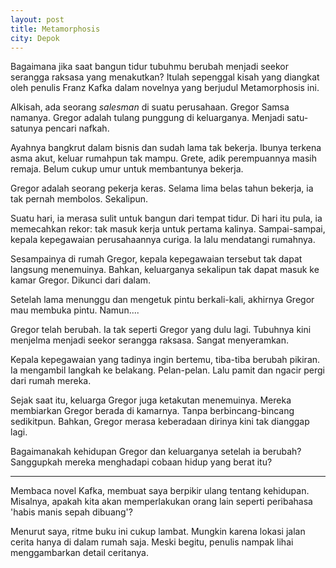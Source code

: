 ```yaml
---
layout: post
title: Metamorphosis
city: Depok
---
```

Bagaimana jika saat bangun tidur tubuhmu berubah menjadi seekor serangga raksasa yang menakutkan? Itulah sepenggal kisah yang diangkat oleh penulis Franz Kafka dalam novelnya yang berjudul Metamorphosis ini. 

Alkisah, ada seorang _salesman_ di suatu perusahaan. Gregor Samsa namanya. Gregor adalah tulang punggung di keluarganya. Menjadi satu-satunya pencari nafkah.

Ayahnya bangkrut dalam bisnis dan sudah lama tak bekerja. Ibunya terkena asma akut, keluar rumahpun tak mampu. Grete, adik perempuannya masih remaja. Belum cukup umur untuk membantunya bekerja.

Gregor adalah seorang pekerja keras. Selama lima belas tahun bekerja, ia tak pernah membolos. Sekalipun. 

Suatu hari, ia merasa sulit untuk bangun dari tempat tidur. Di hari itu pula, ia memecahkan rekor: tak masuk kerja untuk pertama kalinya. Sampai-sampai, kepala kepegawaian perusahaannya curiga. Ia lalu mendatangi rumahnya.

Sesampainya di rumah Gregor, kepala kepegawaian tersebut tak dapat langsung menemuinya. Bahkan, keluarganya sekalipun tak dapat masuk ke kamar Gregor. Dikunci dari dalam. 

Setelah lama menunggu dan mengetuk pintu berkali-kali, akhirnya Gregor mau membuka pintu. Namun....

Gregor telah berubah. Ia tak seperti Gregor yang dulu lagi. Tubuhnya kini menjelma menjadi seekor serangga raksasa. Sangat menyeramkan.

Kepala kepegawaian yang tadinya ingin bertemu, tiba-tiba berubah pikiran. Ia mengambil langkah ke belakang. Pelan-pelan. Lalu pamit dan ngacir pergi dari rumah mereka.

Sejak saat itu, keluarga Gregor juga ketakutan menemuinya. Mereka membiarkan Gregor berada di kamarnya. Tanpa berbincang-bincang sedikitpun. Bahkan, Gregor merasa keberadaan dirinya kini tak dianggap lagi.

Bagaimanakah kehidupan Gregor dan keluarganya setelah ia berubah? Sanggupkah mereka menghadapi cobaan hidup yang berat itu?
***
Membaca novel Kafka, membuat saya berpikir ulang tentang kehidupan. Misalnya, apakah kita akan memperlakukan orang lain seperti peribahasa 'habis manis sepah dibuang'?

Menurut saya, ritme buku ini cukup lambat. Mungkin karena lokasi jalan cerita hanya di dalam rumah saja. Meski begitu, penulis nampak lihai menggambarkan detail ceritanya.
